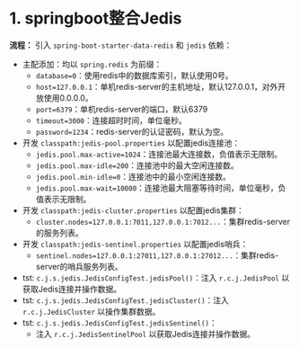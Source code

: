 # 1. springboot整合Jedis

**流程：** 引入 `spring-boot-starter-data-redis` 和 `jedis` 依赖：
- 主配添加：均以 `spring.redis` 为前缀：
    - `database=0`：使用redis中的数据库索引，默认使用0号。
	- `host=127.0.0.1`：单机redis-server的主机地址，默认127.0.0.1，对外开放使用0.0.0.0。
	- `port=6379`：单机redis-server的端口，默认6379
	- `timeout=3000`：连接超时时间，单位毫秒。
	- `password=1234`：redis-server的认证密码，默认为空。
- 开发 `classpath:jedis-pool.properties` 以配置jedis连接池：
    - `jedis.pool.max-active=1024`：连接池最大连接数，负值表示无限制。
    - `jedis.pool.max-idle=200`：连接池中的最大空闲连接数。
    - `jedis.pool.min-idle=0`：连接池中的最小空闲连接数。
    - `jedis.pool.max-wait=10000`：连接池最大阻塞等待时间，单位毫秒，负值表示无限制。
- 开发 `classpath:jedis-cluster.properties` 以配置jedis集群：
    - `cluster.nodes=127.0.0.1:7011,127.0.0.1:7012...`：集群redis-server的服务列表。
- 开发 `classpath:jedis-sentinel.properties` 以配置jedis哨兵：
    - `sentinel.nodes=127.0.0.1:27011,127.0.0.1:27012...`：集群redis-server的哨兵服务列表。   
- tst: `c.j.s.jedis.JedisConfigTest.jedisPool()`：注入 `r.c.j.JedisPool` 以获取Jedis连接并操作数据。
- tst: `c.j.s.jedis.JedisConfigTest.jedisCluster()`：注入 `r.c.j.JedisCluster` 以操作集群数据。
- tst: `c.j.s.jedis.JedisConfigTest.jedisSentinel()`：
    - 注入 `r.c.j.JedisSentinelPool` 以获取Jedis连接并操作数据。



